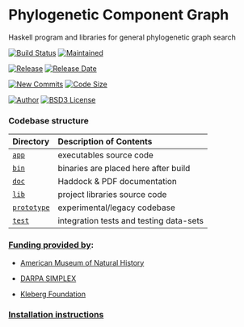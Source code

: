 # Phylogenetic Component Graph

Haskell program and libraries for general phylogenetic graph search

[![Build Status][   travis-img]][   travis-ref]
[![Maintained  ][ maintain-img]][ maintain-ref]

[![Release     ][  release-img]][latest-release]
[![Release Date][ tag-date-img]][latest-release]

[![New Commits ][  commits-img]][  commits-ref]
[![Code Size   ][code-size-img]][code-size-ref]

[![Author      ][   author-img]][   author-ref]
[![BSD3 License][  license-img]][  license-ref]

### Codebase structure

| Directory         | Description of Contents
|:----------------- |:--------------------------------------- |
| [`app`      ][d0] | executables source code                 |
| [`bin`      ][d1] | binaries are placed here after build    |
| [`doc`      ][d2] | Haddock & PDF documentation             |
| [`lib`      ][d3] | project libraries source code           |
| [`prototype`][d4] | experimental/legacy codebase            |
| [`test`     ][d5] | integration tests and testing data-sets |

### [Funding provided by][f0]:

  * [American Museum of Natural History][f1]

  * [DARPA SIMPLEX][f2]

  * [Kleberg Foundation][f3]


### [Installation instructions][install]


[d0]: https://github.com/amnh/PCG/tree/master/app
[d1]: https://github.com/amnh/PCG/tree/master/bin
[d2]: https://github.com/amnh/PCG/tree/master/doc
[d3]: https://github.com/amnh/PCG/tree/master/lib
[d4]: https://github.com/amnh/PCG/tree/master/prototype
[d5]: https://github.com/amnh/PCG/tree/master/test

[f0]: https://github.com/amnh/PCG/blob/master/FUNDING.md
[f1]: https://www.amnh.org/our-research/computational-sciences
[f2]: https://www.darpa.mil/program/simplifying-complexity-in-scientific-discovery
[f3]: http://www.klebergfoundation.org/

[latest-release]: https://github.com/amnh/PCG/releases/latest
[install]: https://github.com/amnh/PCG/blob/master/doc/tutorials/Installation.md

[   author-img]: https://img.shields.io/badge/author-Ward%20Wheeler-blue.svg?color=134EA2
[   author-ref]: https://www.amnh.org/research/staff-directory/ward-wheeler
[  license-img]: https://img.shields.io/badge/license-BSD3-blue.svg?color=134EA2
[  license-ref]: https://github.com/amnh/PCG/blob/master/LICENSE
[   travis-img]: https://travis-ci.org/amnh/PCG.svg?branch=master
[   travis-ref]: https://travis-ci.org/amnh/PCG
[code-size-img]: https://img.shields.io/github/languages/code-size/amnh/PCG.svg?style=popout&color=yellowgreen
[code-size-ref]: https://github.com/amnh/PCG/archive/master.zip
[  commits-img]: https://img.shields.io/github/commits-since/amnh/PCG/0.2.0.svg?style=popout&color=yellowgreen
[  commits-ref]: https://github.com/amnh/PCG/commits/master
[  release-img]: https://img.shields.io/github/release-pre/amnh/PCG.svg?style=popout&color=orange
[ tag-date-img]: https://img.shields.io/github/release-date-pre/amnh/PCG.svg?style=popout&color=orange

[ maintain-img]: https://img.shields.io/maintenance/yes/2020.svg?style=popout
[ maintain-ref]: https://github.com/amnh/PCG/graphs/contributors
